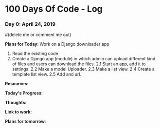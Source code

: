 # 100 Days Of Code - Log

### Day 0: April 24, 2019
#(delete me or comment me out)

**Plans for Today**: 
Work on a Django downloader app
1. Read the existing code
2. Create a Django app (module) in which admin can upload different kind of files and users can download the files.
2.1 Start an app, add it to settings.
2.2 Make a model Uploader.
2.3 Make a list view.
2.4 Create a template list view.
2.5 Add and url.

**Resources**:

**Today's Progress**: 

**Thoughts:** 

**Link to work:** 

**Plans for tomorrow**:

